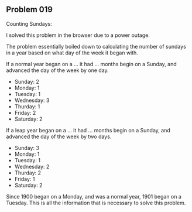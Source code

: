 Problem 019
---

Counting Sundays:

I solved this problem in the browser due to a power outage.

The problem essentially boiled down to calculating the number of sundays in a year based on what day of the week it began with.

If a normal year began on a ... it had ... months begin on a Sunday, and advanced the day of the week by one day.
* Sunday: 2
* Monday: 1
* Tuesday: 1
* Wednesday: 3
* Thurday: 1
* Friday: 2
* Saturday: 2

If a leap year began on a ... it had ... months begin on a Sunday, and advanced the day of the week by two days.
* Sunday: 3
* Monday: 1
* Tuesday: 1
* Wednesday: 2
* Thurday: 2
* Friday: 1
* Saturday: 2

Since 1900 began on a Monday, and was a normal year, 1901 began on a Tuesday. This is all the information that is necessary to solve this problem.
